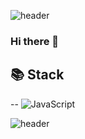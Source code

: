 ![header](https://capsule-render.vercel.app/api?type=waving&color=9fd3c7&text=SuwonYang%20%20&height=200&fontColor=142d4c)

### Hi there 👋
## 📚 Stack
--
<img alt="JavaScript" src ="https://img.shields.io/badge/JavaScript-233142.svg?&style=for-the-badge&logo=JavaScript&logoColor=F7DF1E"/>

<!--
**ysw7939/ysw7939** is a ✨ _special_ ✨ repository because its `README.md` (this file) appears on your GitHub profile.

Here are some ideas to get you started:

- 🔭 I’m currently working on ...
- 🌱 I’m currently learning ...
- 👯 I’m looking to collaborate on ...
- 🤔 I’m looking for help with ...
- 💬 Ask me about ...
- 📫 How to reach me: ...
- 😄 Pronouns: ...
- ⚡ Fun fact: ...
-->
![header](https://capsule-render.vercel.app/api?type=waving&color=9fd3c7&height=200&section=footer)
